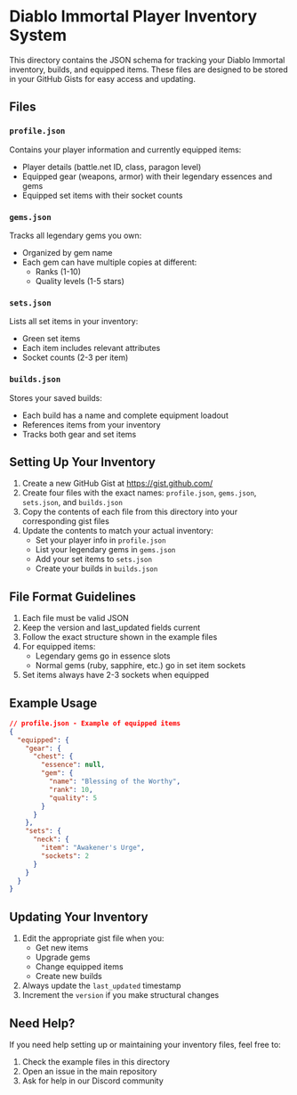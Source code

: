 # Diablo Immortal Player Inventory System

This directory contains the JSON schema for tracking your Diablo Immortal inventory, builds, and equipped items. These files are designed to be stored in your GitHub Gists for easy access and updating.

## Files

### `profile.json`
Contains your player information and currently equipped items:
- Player details (battle.net ID, class, paragon level)
- Equipped gear (weapons, armor) with their legendary essences and gems
- Equipped set items with their socket counts

### `gems.json`
Tracks all legendary gems you own:
- Organized by gem name
- Each gem can have multiple copies at different:
  - Ranks (1-10)
  - Quality levels (1-5 stars)

### `sets.json`
Lists all set items in your inventory:
- Green set items
- Each item includes relevant attributes
- Socket counts (2-3 per item)

### `builds.json`
Stores your saved builds:
- Each build has a name and complete equipment loadout
- References items from your inventory
- Tracks both gear and set items

## Setting Up Your Inventory

1. Create a new GitHub Gist at https://gist.github.com/
2. Create four files with the exact names: `profile.json`, `gems.json`, `sets.json`, and `builds.json`
3. Copy the contents of each file from this directory into your corresponding gist files
4. Update the contents to match your actual inventory:
   - Set your player info in `profile.json`
   - List your legendary gems in `gems.json`
   - Add your set items to `sets.json`
   - Create your builds in `builds.json`

## File Format Guidelines

1. Each file must be valid JSON
2. Keep the version and last_updated fields current
3. Follow the exact structure shown in the example files
4. For equipped items:
   - Legendary gems go in essence slots
   - Normal gems (ruby, sapphire, etc.) go in set item sockets
5. Set items always have 2-3 sockets when equipped

## Example Usage

```json
// profile.json - Example of equipped items
{
  "equipped": {
    "gear": {
      "chest": {
        "essence": null,
        "gem": {
          "name": "Blessing of the Worthy",
          "rank": 10,
          "quality": 5
        }
      }
    },
    "sets": {
      "neck": {
        "item": "Awakener's Urge",
        "sockets": 2
      }
    }
  }
}
```

## Updating Your Inventory

1. Edit the appropriate gist file when you:
   - Get new items
   - Upgrade gems
   - Change equipped items
   - Create new builds
2. Always update the `last_updated` timestamp
3. Increment the `version` if you make structural changes

## Need Help?

If you need help setting up or maintaining your inventory files, feel free to:
1. Check the example files in this directory
2. Open an issue in the main repository
3. Ask for help in our Discord community

